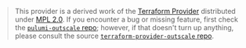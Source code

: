 > This provider is a derived work of the [Terraform Provider](https://github.com/outscale/terraform-provider-outscale)
> distributed under [MPL 2.0](https://www.mozilla.org/en-US/MPL/2.0/). If you encounter a bug or missing feature,
> first check the [`pulumi-outscale` repo](https://github.com/outscale/pulumi-outscale/issues); however, if that doesn't turn up anything,
> please consult the source [`terraform-provider-outscale` repo](https://github.com/outscale/terraform-provider-outscale/issues).